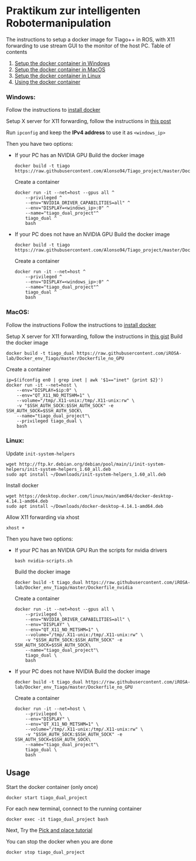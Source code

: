 # Praktikum zur intelligenten Robotermanipulation

The instructions to setup a docker image for Tiago++ in ROS, with X11 forwarding to use stream GUI to the monitor of the host PC.
Table of contents
1. [Setup the docker container in Windows](#windows)
2. [Setup the docker container in MacOS](#macos)
3. [Setup the docker container in Linux](#linux)
4. [Using the docker container](#usage)

### Windows:
Follow the instructions to [install docker](https://docs.docker.com/desktop/install/windows-install/)

Setup X server for X11 forwarding, follow the instructions in [this post](https://medium.com/@potatowagon/how-to-use-gui-apps-in-linux-docker-container-from-windows-host-485d3e1c64a3)

Run `ipconfig` and keep the **IPv4 address** to use it as `<windows_ip>`

Then you have two options:
* If your PC has an NVIDIA GPU
    Build the docker image
    ```
    docker build -t tiago https://raw.githubusercontent.com/Alonso94/Tiago_project/master/Dockerfile_nvidia
    ```
    Create a container
    ```
    docker run -it --net=host --gpus all ^
        --privileged ^
        --env="NVIDIA_DRIVER_CAPABILITIES=all" ^
        --env="DISPLAY=<windows_ip>:0" ^
        --name="tiago_dual_project"^
        tiago_dual ^
        bash
    ```

* If your PC does not have an NVIDIA GPU
    Build the docker image
    ```
    docker build -t tiago https://raw.githubusercontent.com/Alonso94/Tiago_project/master/Dockerfile_no_GPU
    ```
    Create a container
    ```
    docker run -it --net=host ^
        --privileged ^
        --env="DISPLAY=<windows_ip>:0" ^
        --name="tiago_dual_project"^
        tiago_dual ^
        bash
    ```


### MacOS:
Follow the instructions Follow the instructions to [install docker](https://docs.docker.com/desktop/install/mac-install/)

Setup X server for X11 forwarding, follow the instructions in [this gist](https://gist.github.com/sorny/969fe55d85c9b0035b0109a31cbcb088)
Build the docker image
```
docker build -t tiago_dual https://raw.githubusercontent.com/iROSA-lab/Docker_env_Tiago/master/Dockerfile_no_GPU
```

Create a container
```
ip=$(ifconfig en0 | grep inet | awk '$1=="inet" {print $2}')
docker run -it --net=host \
    --env="DISPLAY=$ip:0" \
    --env="QT_X11_NO_MITSHM=1" \
    --volume="/tmp/.X11-unix:/tmp/.X11-unix:rw" \
    -v "$SSH_AUTH_SOCK:$SSH_AUTH_SOCK" -e SSH_AUTH_SOCK=$SSH_AUTH_SOCK\
    --name="tiago_dual_project"\
    --privileged tiago_dual \
    bash
```

### Linux:
Update `init-system-helpers`
```
wget http://ftp.kr.debian.org/debian/pool/main/i/init-system-helpers/init-system-helpers_1.60_all.deb
sudo apt install ~/Downloads/init-system-helpers_1.60_all.deb
```
Install docker
```
wget https://desktop.docker.com/linux/main/amd64/docker-desktop-4.14.1-amd64.deb
sudo apt install ~/Downloads/docker-desktop-4.14.1-amd64.deb
```
Allow X11 forwarding via xhost
```
xhost +
```

Then you have two options:
* If your PC has an NVIDIA GPU
    Run the scripts for nvidia drivers
    ```
    bash nvidia-scripts.sh
    ```

    Build the docker image
    ```
    docker build -t tiago_dual https://raw.githubusercontent.com/iROSA-lab/Docker_env_Tiago/master/Dockerfile_nvidia
    ```

    Create a container
    ```
    docker run -it --net=host --gpus all \
        --privileged \
        --env="NVIDIA_DRIVER_CAPABILITIES=all" \
        --env="DISPLAY" \
        --env="QT_X11_NO_MITSHM=1" \
        --volume="/tmp/.X11-unix:/tmp/.X11-unix:rw" \
        -v "$SSH_AUTH_SOCK:$SSH_AUTH_SOCK" -e SSH_AUTH_SOCK=$SSH_AUTH_SOCK\
        --name="tiago_dual_project"\
        tiago_dual \
        bash
    ```

* If your PC does not have NVIDIA
    Build the docker image
    ```
    docker build -t tiago_dual https://raw.githubusercontent.com/iROSA-lab/Docker_env_Tiago/master/Dockerfile_no_GPU
    ```

    Create a container
    ```
    docker run -it --net=host \
        --privileged \
        --env="DISPLAY" \
        --env="QT_X11_NO_MITSHM=1" \
        --volume="/tmp/.X11-unix:/tmp/.X11-unix:rw" \
        -v "$SSH_AUTH_SOCK:$SSH_AUTH_SOCK" -e SSH_AUTH_SOCK=$SSH_AUTH_SOCK\
        --name="tiago_dual_project"\
        tiago_dual \
        bash
    ```

## Usage

Start the docker container (only once)
```
docker start tiago_dual_project
```
For each new terminal, connect to the running container
```
docker exec -it tiago_dual_project bash
```

Next, Try the [Pick and place tutorial](http://wiki.ros.org/Robots/TIAGo/Tutorials/MoveIt/Pick_place)

You can stop the docker when you are done
```
docker stop tiago_dual_project
```